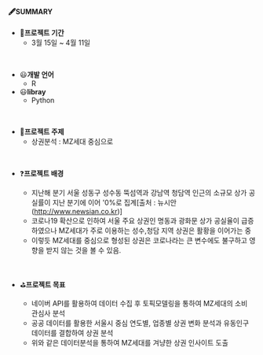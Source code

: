 #### 🖋SUMMARY

- 📅<B>프로젝트 기간</B>
  - 3월 15일 ~ 4월 11일

</br>
 
- 😃<B>개발 언어</B>
  - R
- 😃<B>libray</B>
  - Python

</br>

- 🏬<B>프로젝트 주제</B> 
  - 상권분석 : MZ세대 중심으로

</br>

- ❓<B>프로젝트 배경</B>
 
  - 지난해 분기 서울 성동구 성수동 뚝섬역과 강남역 청담역 인근의 소규모 상가 공실률이 지난 분기에 이어 '0%로 집계[출처 : 뉴시안(http://www.newsian.co.kr)]
  - 코로나19 확산으로 인하여 서울 주요 상권인 명동과 광화문 상가 공실율이 급증하였으나 MZ세대가 주로 이용하는 성수,청담 지역 상권은 활황을 이어가는 중
  - 이렇듯 MZ세대를 중심으로 형성된 상권은 코로나라는 큰 변수에도 불구하고 영향을 받지 않는 것을 볼 수 있음.

</br>

- ⛳<B>프로젝트 목표</B>
 
  - 네이버 API를 활용하여 데이터 수집 후 토픽모델링을 통하여 MZ세대의 소비 관심사 분석
  - 공공 데이터를 활용한 서울시 중심 연도별, 업종별 상권 변화 분석과 유동인구 데이터를 결합하여 상권 분석
  - 위와 같은 데이터분석을 통하여 MZ세대를 겨냥한 상권 인사이트 도출

</br>
